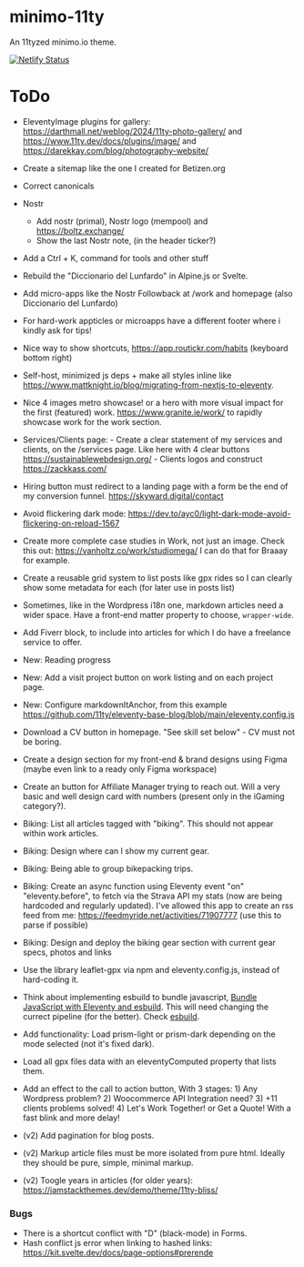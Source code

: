 # minimo-11ty

An 11tyzed minimo.io theme.

[![Netlify Status](https://api.netlify.com/api/v1/badges/f84a1fda-72ce-4e3f-bd8e-4edaa693026d/deploy-status)](https://app.netlify.com/sites/minimo-io/deploys)

# ToDo

-   EleventyImage plugins for gallery: https://darthmall.net/weblog/2024/11ty-photo-gallery/ and https://www.11ty.dev/docs/plugins/image/ and https://darekkay.com/blog/photography-website/
-   Create a sitemap like the one I created for Betizen.org
-   Correct canonicals
-   Nostr
    -   Add nostr (primal), Nostr logo (mempool) and https://boltz.exchange/
    -   Show the last Nostr note, (in the header ticker?)
-   Add a Ctrl + K, command for tools and other stuff
-   Rebuild the "Diccionario del Lunfardo" in Alpine.js or Svelte.
-   Add micro-apps like the Nostr Followback at /work and homepage (also Diccionario del Lunfardo)
-   For hard-work appticles or microapps have a different footer where i kindly ask for tips!
-   Nice way to show shortcuts, https://app.routickr.com/habits (keyboard bottom right)
-   Self-host, minimized js deps + make all styles inline like https://www.mattknight.io/blog/migrating-from-nextjs-to-eleventy.
-   Nice 4 images metro showcase! or a hero with more visual impact for the first (featured) work.
    https://www.granite.ie/work/ to rapidly showcase work for the work section.
-   Services/Clients page: - Create a clear statement of my services and clients, on the /services page. Like here with 4 clear buttons https://sustainablewebdesign.org/ - Clients logos and construct https://zackkass.com/
-   Hiring button must redirect to a landing page with a form be the end of my conversion funnel.
    https://skyward.digital/contact
-   Avoid flickering dark mode: https://dev.to/ayc0/light-dark-mode-avoid-flickering-on-reload-1567
-   Create more complete case studies in Work, not just an image. Check this out: https://vanholtz.co/work/studiomega/
    I can do that for Braaay for example.
-   Create a reusable grid system to list posts like gpx rides so I can clearly show some metadata for each (for later use in posts list)
-   Sometimes, like in the Wordpress i18n one, markdown articles need a wider space. Have a front-end matter property to choose, `wrapper-wide`.
-   Add Fiverr block, to include into articles for which I do have a freelance service to offer.
-   New: Reading progress
-   New: Add a visit project button on work listing and on each project page.
-   New: Configure markdownItAnchor, from this example https://github.com/11ty/eleventy-base-blog/blob/main/eleventy.config.js
-   Download a CV button in homepage. "See skill set below" - CV must not be boring.
-   Create a design section for my front-end & brand designs using Figma (maybe even link to a ready only Figma workspace)
-   Create an button for Affiliate Manager trying to reach out.
    Will a very basic and well design card with numbers (present only in the iGaming category?).
-   Biking: List all articles tagged with "biking". This should not appear within work articles.
-   Biking: Design where can I show my current gear.
-   Biking: Being able to group bikepacking trips.
-   Biking: Create an async function using Eleventy event "on" "eleventy.before", to fetch via the Strava API my stats (now are being hardcoded and regularly updated). I've allowed this app to create an rss feed from me: https://feedmyride.net/activities/71907777 (use this to parse if possible)
-   Biking: Design and deploy the biking gear section with current gear specs, photos and links
-   Use the library leaflet-gpx via npm and eleventy.config.js, instead of hard-coding it.
-   Think about implementing esbuild to bundle javascript, [Bundle JavaScript with Eleventy and esbuild](https://blog.r0b.io/post/bundle-javascript-with-eleventy-and-esbuild/). This will need changing the currect pipeline (for the better). Check [esbuild](https://github.com/evanw/esbuild).
-   Add functionality: Load prism-light or prism-dark depending on the mode selected (not it's fixed dark).
-   Load all gpx files data with an eleventyComputed property that lists them.
-   Add an effect to the call to action button, With 3 stages: 1) Any Wordpress problem? 2) Woocommerce API Integration need? 3) +11 clients problems solved! 4) Let's Work Together! or Get a Quote! With a fast blink and more delay!

-   (v2) Add pagination for blog posts.
-   (v2) Markup article files must be more isolated from pure html. Ideally they should be pure, simple, minimal markup.
-   (v2) Toogle years in articles (for older years): https://jamstackthemes.dev/demo/theme/11ty-bliss/

### Bugs

-   There is a shortcut conflict with "D" (black-mode) in Forms.
-   Hash conflict js error when linking to hashed links: https://kit.svelte.dev/docs/page-options#prerende
